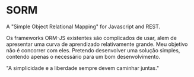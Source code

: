 SORM
====

A "Simple Object Relational Mapping" for Javascript and REST.

Os frameworks ORM-JS existentes são complicados de usar, alem de apresentar uma curva de aprendizado
relativamente grande. Meu objetivo não é concorrer com eles. Pretendo desenvolver uma solução simples,
contendo apenas o necessário para um bom desenvolvimento.

"A simplicidade e a liberdade sempre devem caminhar juntas."
